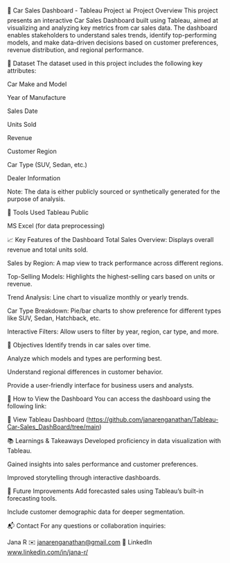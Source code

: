 🚗 Car Sales Dashboard - Tableau Project
📊 Project Overview
This project presents an interactive Car Sales Dashboard built using Tableau, aimed at visualizing and analyzing key metrics from car sales data. The dashboard enables stakeholders to understand sales trends, identify top-performing models, and make data-driven decisions based on customer preferences, revenue distribution, and regional performance.

📁 Dataset
The dataset used in this project includes the following key attributes:

Car Make and Model

Year of Manufacture

Sales Date

Units Sold

Revenue

Customer Region

Car Type (SUV, Sedan, etc.)

Dealer Information

Note: The data is either publicly sourced or synthetically generated for the purpose of analysis.

🧰 Tools Used
Tableau Public 

MS Excel  (for data preprocessing)


📈 Key Features of the Dashboard
Total Sales Overview: Displays overall revenue and total units sold.

Sales by Region: A map view to track performance across different regions.

Top-Selling Models: Highlights the highest-selling cars based on units or revenue.

Trend Analysis: Line chart to visualize monthly or yearly trends.

Car Type Breakdown: Pie/bar charts to show preference for different types like SUV, Sedan, Hatchback, etc.

Interactive Filters: Allow users to filter by year, region, car type, and more.

🎯 Objectives
Identify trends in car sales over time.

Analyze which models and types are performing best.

Understand regional differences in customer behavior.

Provide a user-friendly interface for business users and analysts.

📌 How to View the Dashboard
You can access the dashboard using the following link:

🔗 View Tableau Dashboard (https://github.com/janarenganathan/Tableau-Car-Sales_DashBoard/tree/main)

📚 Learnings & Takeaways
Developed proficiency in data visualization with Tableau.

Gained insights into sales performance and customer preferences.

Improved storytelling through interactive dashboards.

🚀 Future Improvements
Add forecasted sales using Tableau’s built-in forecasting tools.

Include customer demographic data for deeper segmentation.

📬 Contact
For any questions or collaboration inquiries:

Jana R
✉️ janarenganathan@gmail.com
🔗 LinkedIn www.linkedin.com/in/jana-r/


